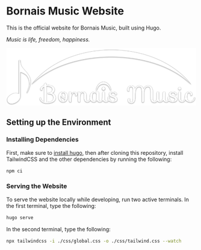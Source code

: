 # Bornais Music Website

This is the official website for Bornais Music, built using Hugo.

*Music is life, freedom, happiness.*

![Bornais Music Logo](/static/logo.png)

## Setting up the Environment
### Installing Dependencies
First, make sure to [install hugo](https://gohugo.io/installation/), then after cloning this repository, install TailwindCSS and the other dependencies by running the following:
```sh
npm ci
```

### Serving the Website
To serve the website locally while developing, run two active terminals. In the first terminal, type the following:
```sh
hugo serve
```

In the second terminal, type the following:
```sh
npx tailwindcss -i ./css/global.css -o ./css/tailwind.css --watch
```